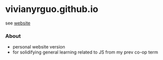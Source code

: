 # vivianyrguo.github.io
see  [website](https://vivianyrguo.github.io/)
### About
- personal website version
- for solidifying general learning related to JS from my prev co-op term 
